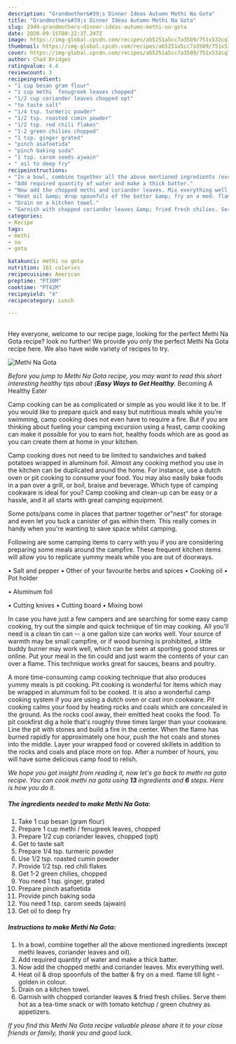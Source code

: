 ```yaml
---
description: "Grandmother&#39;s Dinner Ideas Autumn Methi Na Gota"
title: "Grandmother&#39;s Dinner Ideas Autumn Methi Na Gota"
slug: 2949-grandmothers-dinner-ideas-autumn-methi-na-gota
date: 2020-09-15T00:22:37.247Z
image: https://img-global.cpcdn.com/recipes/ab5251a5cc7a3509/751x532cq70/methi-na-gota-recipe-main-photo.jpg
thumbnail: https://img-global.cpcdn.com/recipes/ab5251a5cc7a3509/751x532cq70/methi-na-gota-recipe-main-photo.jpg
cover: https://img-global.cpcdn.com/recipes/ab5251a5cc7a3509/751x532cq70/methi-na-gota-recipe-main-photo.jpg
author: Chad Bridges
ratingvalue: 4.4
reviewcount: 3
recipeingredient:
- "1 cup besan gram flour"
- "1 cup methi  fenugreek leaves chopped"
- "1/2 cup coriander leaves chopped opt"
- "to taste salt"
- "1/4 tsp. turmeric powder"
- "1/2 tsp. roasted cumin powder"
- "1/2 tsp. red chili flakes"
- "1-2 green chilies chopped"
- "1 tsp. ginger grated"
- "pinch asafoetida"
- "pinch baking soda"
- "1 tsp. carom seeds ajwain"
- " oil to deep fry"
recipeinstructions:
- "In a bowl, combine together all the above mentioned ingredients (except methi leaves, coriander leaves and oil)."
- "Add required quantity of water and make a thick batter."
- "Now add the chopped methi and coriander leaves. Mix everything well."
- "Heat oil &amp; drop spoonfuls of the batter &amp; fry on a med. flame till light golden in colour."
- "Drain on a kitchen towel."
- "Garnish with chopped coriander leaves &amp; fried fresh chilies. Serve them hot as a tea-time snack or with tomato ketchup / green chutney as appetizers."
categories:
- Recipe
tags:
- methi
- na
- gota

katakunci: methi na gota 
nutrition: 161 calories
recipecuisine: American
preptime: "PT30M"
cooktime: "PT42M"
recipeyield: "4"
recipecategory: Lunch

---
```

<br>
Hey everyone, welcome to our recipe page, looking for the perfect Methi Na Gota recipe? look no further! We provide you only the perfect Methi Na Gota recipe here. We also have wide variety of recipes to try.
<br>


![Methi Na Gota](https://img-global.cpcdn.com/recipes/ab5251a5cc7a3509/751x532cq70/methi-na-gota-recipe-main-photo.jpg)

<i>Before you jump to Methi Na Gota recipe, you may want to read this short interesting healthy tips about {<strong>Easy Ways to Get Healthy</strong>.</i>
Becoming A Healthy Eater

    
Camp cooking can be as complicated or simple as you would like it to be. If you would like to prepare quick and easy but nutritious meals while you're swimming, camp cooking does not even have to require a fire. But if you are thinking about fueling your camping excursion using a feast, camp cooking can make it possible for you to earn hot, healthy foods which are as good as you can create them at home in your kitchen.

Camp cooking does not need to be limited to sandwiches and baked potatoes wrapped in aluminum foil.  Almost any cooking method you use in the kitchen can be duplicated around the home. For instance, use a dutch oven or pit cooking to consume your food. You may also easily bake foods in a pan over a grill, or boil, braise and beverage. Which type of camping cookware is ideal for you? Camp cooking and clean-up can be easy or a hassle, and it all starts with great camping equipment.

Some pots/pans come in places that partner together or"nest" for storage and even let you tuck a canister of gas within them. This really comes in handy when you're wanting to save space whilst camping.

Following are some camping items to carry with you if you are considering preparing some meals around the campfire. These frequent kitchen items will allow you to replicate yummy meals while you are out of doorways.

• Salt and pepper
• Other of your favourite herbs and spices
• Cooking oil
• Pot holder

• Aluminum foil

• Cutting knives
• Cutting board
• Mixing bowl


In case you have just a few campers and are searching for some easy camp cooking, try out the simple and quick technique of tin may cooking. All you'll need is a clean tin can -- a one gallon size can works well. Your source of warmth may be small campfire, or if wood burning is prohibited, a little buddy burner may work well, which can be seen at sporting good stores or online. Put your meal in the tin could and just warm the contents of your can over a flame.  This technique works great for sauces, beans and poultry.

A more time-consuming camp cooking technique that also produces yummy meals is pit cooking. Pit cooking is wonderful for items which may be wrapped in aluminum foil to be cooked.  It is also a wonderful camp cooking system if you are using a dutch oven or cast iron cookware. Pit cooking calms your food by heating rocks and coals which are concealed in the ground. As the rocks cool away, their emitted heat cooks the food. To pit cookfirst dig a hole that's roughly three times larger than your cookware. Line the pit with stones and build a fire in the center. When the flame has burned rapidly for approximately one hour, push the hot coals and stones into the middle. Layer your wrapped food or covered skillets in addition to the rocks and coals and place more on top. After a number of hours, you will have some delicious camp food to relish.


<i>We hope you got insight from reading it, now let's go back to methi na gota recipe. You can cook methi na gota using <strong>13</strong> ingredients and <strong>6</strong> steps. Here is how you do it.
</i>

##### The ingredients needed to make Methi Na Gota:

1. Take 1 cup besan (gram flour)
1. Prepare 1 cup methi / fenugreek leaves, chopped
1. Prepare 1/2 cup coriander leaves, chopped (opt)
1. Get to taste salt
1. Prepare 1/4 tsp. turmeric powder
1. Use 1/2 tsp. roasted cumin powder
1. Provide 1/2 tsp. red chili flakes
1. Get 1-2 green chilies, chopped
1. You need 1 tsp. ginger, grated
1. Prepare pinch asafoetida
1. Provide pinch baking soda
1. You need 1 tsp. carom seeds (ajwain)
1. Get  oil to deep fry


##### Instructions to make Methi Na Gota:

1. In a bowl, combine together all the above mentioned ingredients (except methi leaves, coriander leaves and oil).
1. Add required quantity of water and make a thick batter.
1. Now add the chopped methi and coriander leaves. Mix everything well.
1. Heat oil &amp; drop spoonfuls of the batter &amp; fry on a med. flame till light - golden in colour.
1. Drain on a kitchen towel.
1. Garnish with chopped coriander leaves &amp; fried fresh chilies. Serve them hot as a tea-time snack or with tomato ketchup / green chutney as appetizers.




<i>If you find this Methi Na Gota recipe valuable please share it to your close friends or family, thank you and good luck.</i>
